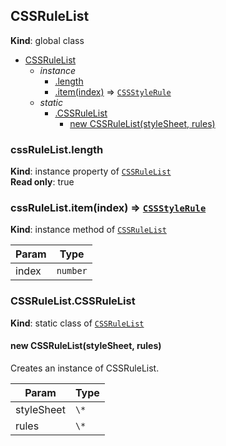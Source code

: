 
<a name="cssrulelist" id="cssrulelist"></a>

## CSSRuleList
**Kind**: global class  

* [CSSRuleList](#cssrulelist)
    * _instance_
        * [.length](#cssrulelist-length)
        * [.item(index)](#cssrulelist-item) ⇒ [`CSSStyleRule`](#cssstylerule)
    * _static_
        * [.CSSRuleList](#cssrulelist-cssrulelist)
            * [new CSSRuleList(styleSheet, rules)](#new-cssrulelist-cssrulelist-new)


<a name="cssrulelist-length" id="cssrulelist-length"></a>

### cssRuleList.length
**Kind**: instance property of [`CSSRuleList`](#cssrulelist)  
**Read only**: true  

<a name="cssrulelist-item" id="cssrulelist-item"></a>

### cssRuleList.item(index) ⇒ [`CSSStyleRule`](#cssstylerule)
**Kind**: instance method of [`CSSRuleList`](#cssrulelist)  

| Param | Type |
| --- | --- |
| index | `number` | 


<a name="cssrulelist-cssrulelist" id="cssrulelist-cssrulelist"></a>

### CSSRuleList.CSSRuleList
**Kind**: static class of [`CSSRuleList`](#cssrulelist)  

<a name="new-cssrulelist-cssrulelist-new" id="new-cssrulelist-cssrulelist-new"></a>

#### new CSSRuleList(styleSheet, rules)
Creates an instance of CSSRuleList.


| Param | Type |
| --- | --- |
| styleSheet | `\*` | 
| rules | `\*` | 

